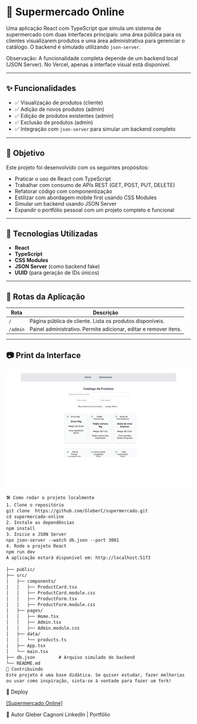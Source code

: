# 🛒 Supermercado Online

Uma aplicação React com TypeScript que simula um sistema de supermercado com duas interfaces principais: uma área pública para os clientes visualizarem produtos e uma área administrativa para gerenciar o catálogo. O backend é simulado utilizando `json-server`.

Observação: A funcionalidade completa depende de um backend local (JSON Server).
No Vercel, apenas a interface visual está disponível.

---

## ✨ Funcionalidades

- ✅ Visualização de produtos (cliente)
- ✅ Adição de novos produtos (admin)
- ✅ Edição de produtos existentes (admin)
- ✅ Exclusão de produtos (admin)
- ✅ Integração com `json-server` para simular um backend completo

---

## 📌 Objetivo

Este projeto foi desenvolvido com os seguintes propósitos:

- Praticar o uso de React com TypeScript
- Trabalhar com consumo de APIs REST (GET, POST, PUT, DELETE)
- Refatorar código com componentização
- Estilizar com abordagem mobile first usando CSS Modules
- Simular um backend usando JSON Server
- Expandir o portfólio pessoal com um projeto completo e funcional

---

## 🚀 Tecnologias Utilizadas

- **React**
- **TypeScript**
- **CSS Modules** 
- **JSON Server** (como backend fake)
- **UUID** (para geração de IDs únicos)

---

## 🧭 Rotas da Aplicação

| Rota       | Descrição                                                         |
|------------|-------------------------------------------------------------------|
| `/`        | Página pública de cliente. Lista os produtos disponíveis.        |
| `/admin`   | Painel administrativo. Permite adicionar, editar e remover itens.|

---

## 📷 Print da Interface

![Screenshot da aplicação](./public/images/Screenshot.png)

 ```
🛠️ Como rodar o projeto localmente
1. Clone o repositório
git clone  https://github.com/GleberC/supermercado.git
cd supermercado-online
2. Instale as dependências
npm install
3. Inicie o JSON Server
npx json-server --watch db.json --port 3001
4. Rode o projeto React
npm run dev
A aplicação estará disponível em: http://localhost:5173

├── public/
├── src/
│   ├── components/
│   │   ├── ProductCard.tsx
│   │   ├── ProductCard.module.css
│   │   ├── ProductForm.tsx
│   │   ├── ProductForm.module.css
│   ├── pages/
│   │   ├── Home.tsx
│   │   ├── Admin.tsx
│   │   ├── Admin.module.css
│   ├── data/
│   │   └── products.ts
│   ├── App.tsx
│   └── main.tsx
├── db.json         # Arquivo simulado do backend
└── README.md
🤝 Contribuindo
Este projeto é uma base didática. Se quiser estudar, fazer melhorias ou usar como inspiração, sinta-se à vontade para fazer um fork!
```
🔗 Deploy 

[[Supermercado Online]](https://supermercado-bice.vercel.app/)

👤 Autor
Gleber Cagnoni
LinkedIn | Portfólio

